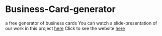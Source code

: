 # Business-Card-generator
a free generator of business cards
You can watch a slide-presentation of our work in this project [here](https://hackmd.io/@kobcat/HyqOF0HQo#/)
Click to see the website [here](https://fac26.github.io/Business-Card-generator/)
